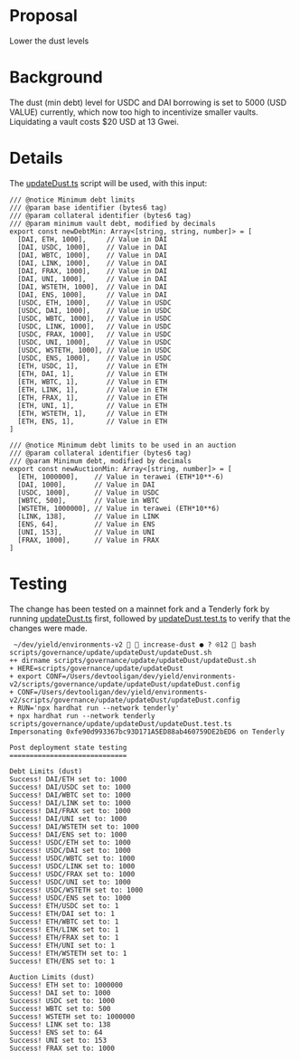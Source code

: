 # Proposal
Lower the dust levels

# Background
The dust (min debt) level for USDC and DAI borrowing is set to 5000 (USD VALUE) currently, which now too high to incentivize smaller vaults. Liquidating a vault costs $20 USD at 13 Gwei.

# Details
The [updateDust.ts](https://github.com/yieldprotocol/environments-v2/blob/3b3425137007ea5c81e7466099ea3b187db3343c/scripts/governance/updateDust/updateDust.ts) script will be used, with this input:
```
/// @notice Minimum debt limits
/// @param base identifier (bytes6 tag)
/// @param collateral identifier (bytes6 tag)
/// @param minimum vault debt, modified by decimals
export const newDebtMin: Array<[string, string, number]> = [
  [DAI, ETH, 1000],     // Value in DAI
  [DAI, USDC, 1000],    // Value in DAI
  [DAI, WBTC, 1000],    // Value in DAI
  [DAI, LINK, 1000],    // Value in DAI
  [DAI, FRAX, 1000],    // Value in DAI
  [DAI, UNI, 1000],     // Value in DAI
  [DAI, WSTETH, 1000],  // Value in DAI
  [DAI, ENS, 1000],     // Value in DAI
  [USDC, ETH, 1000],    // Value in USDC
  [USDC, DAI, 1000],    // Value in USDC
  [USDC, WBTC, 1000],   // Value in USDC
  [USDC, LINK, 1000],   // Value in USDC
  [USDC, FRAX, 1000],   // Value in USDC
  [USDC, UNI, 1000],    // Value in USDC
  [USDC, WSTETH, 1000], // Value in USDC
  [USDC, ENS, 1000],    // Value in USDC
  [ETH, USDC, 1],       // Value in ETH
  [ETH, DAI, 1],        // Value in ETH
  [ETH, WBTC, 1],       // Value in ETH
  [ETH, LINK, 1],       // Value in ETH
  [ETH, FRAX, 1],       // Value in ETH
  [ETH, UNI, 1],        // Value in ETH
  [ETH, WSTETH, 1],     // Value in ETH
  [ETH, ENS, 1],        // Value in ETH
]

/// @notice Minimum debt limits to be used in an auction
/// @param collateral identifier (bytes6 tag)
/// @param Minimum debt, modified by decimals
export const newAuctionMin: Array<[string, number]> = [
  [ETH, 1000000],    // Value in terawei (ETH*10**-6) 
  [DAI, 1000],       // Value in DAI
  [USDC, 1000],      // Value in USDC
  [WBTC, 500],       // Value in WBTC
  [WSTETH, 1000000], // Value in terawei (ETH*10**6)
  [LINK, 138],       // Value in LINK
  [ENS, 64],         // Value in ENS
  [UNI, 153],        // Value in UNI
  [FRAX, 1000],      // Value in FRAX
]
```
# Testing
The change has been tested on a mainnet fork and a Tenderly fork by running [updateDust.ts](https://github.com/yieldprotocol/environments-v2/blob/3b3425137007ea5c81e7466099ea3b187db3343c/scripts/governance/updateDust/updateDust.ts) first, followed by [updateDust.test.ts](https://github.com/yieldprotocol/environments-v2/blob/3b3425137007ea5c81e7466099ea3b187db3343c/scripts/governance/updateDust/updateDust.test.ts) to verify that the changes were made.
```
 ~/dev/yield/environments-v2   increase-dust ● ? ⍟12  bash scripts/governance/update/updateDust/updateDust.sh
++ dirname scripts/governance/update/updateDust/updateDust.sh
+ HERE=scripts/governance/update/updateDust
+ export CONF=/Users/devtooligan/dev/yield/environments-v2/scripts/governance/update/updateDust/updateDust.config
+ CONF=/Users/devtooligan/dev/yield/environments-v2/scripts/governance/update/updateDust/updateDust.config
+ RUN='npx hardhat run --network tenderly'
+ npx hardhat run --network tenderly scripts/governance/update/updateDust/updateDust.test.ts
Impersonating 0xfe90d993367bc93D171A5ED88ab460759DE2bED6 on Tenderly

Post deployment state testing
=============================

Debt Limits (dust)
Success! DAI/ETH set to: 1000
Success! DAI/USDC set to: 1000
Success! DAI/WBTC set to: 1000
Success! DAI/LINK set to: 1000
Success! DAI/FRAX set to: 1000
Success! DAI/UNI set to: 1000
Success! DAI/WSTETH set to: 1000
Success! DAI/ENS set to: 1000
Success! USDC/ETH set to: 1000
Success! USDC/DAI set to: 1000
Success! USDC/WBTC set to: 1000
Success! USDC/LINK set to: 1000
Success! USDC/FRAX set to: 1000
Success! USDC/UNI set to: 1000
Success! USDC/WSTETH set to: 1000
Success! USDC/ENS set to: 1000
Success! ETH/USDC set to: 1
Success! ETH/DAI set to: 1
Success! ETH/WBTC set to: 1
Success! ETH/LINK set to: 1
Success! ETH/FRAX set to: 1
Success! ETH/UNI set to: 1
Success! ETH/WSTETH set to: 1
Success! ETH/ENS set to: 1

Auction Limits (dust)
Success! ETH set to: 1000000
Success! DAI set to: 1000
Success! USDC set to: 1000
Success! WBTC set to: 500
Success! WSTETH set to: 1000000
Success! LINK set to: 138
Success! ENS set to: 64
Success! UNI set to: 153
Success! FRAX set to: 1000
```